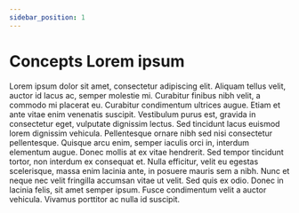 ```yaml
---
sidebar_position: 1
---
```


# Concepts Lorem ipsum

Lorem ipsum dolor sit amet, consectetur adipiscing elit. Aliquam tellus velit, auctor id lacus ac, semper molestie mi. Curabitur finibus nibh velit, a commodo mi placerat eu. Curabitur condimentum ultrices augue. Etiam et ante vitae enim venenatis suscipit. Vestibulum purus est, gravida in consectetur eget, vulputate dignissim lectus. Sed tincidunt lacus euismod lorem dignissim vehicula. Pellentesque ornare nibh sed nisi consectetur pellentesque. Quisque arcu enim, semper iaculis orci in, interdum elementum augue. Donec mollis at ex vitae hendrerit. Sed tempor tincidunt tortor, non interdum ex consequat et. Nulla efficitur, velit eu egestas scelerisque, massa enim lacinia ante, in posuere mauris sem a nibh. Nunc et neque nec velit fringilla accumsan vitae ut velit. Sed quis ex odio. Donec in lacinia felis, sit amet semper ipsum. Fusce condimentum velit a auctor vehicula. Vivamus porttitor ac nulla id suscipit.
